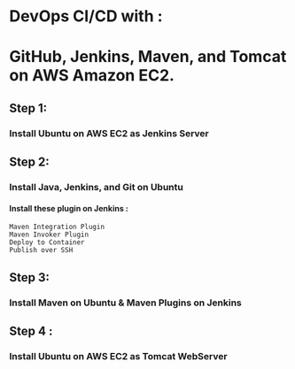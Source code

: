 # DevOps CI/CD with :
# GitHub, Jenkins, Maven, and Tomcat on AWS Amazon EC2.

## Step 1:
### Install Ubuntu on AWS EC2 as Jenkins Server

## Step 2:
### Install Java, Jenkins, and Git on Ubuntu
#### Install these plugin on Jenkins :
    Maven Integration Plugin
    Maven Invoker Plugin
    Deploy to Container
    Publish over SSH

## Step 3:
### Install Maven on Ubuntu & Maven Plugins on Jenkins

## Step 4 :
### Install Ubuntu on AWS EC2 as Tomcat WebServer

